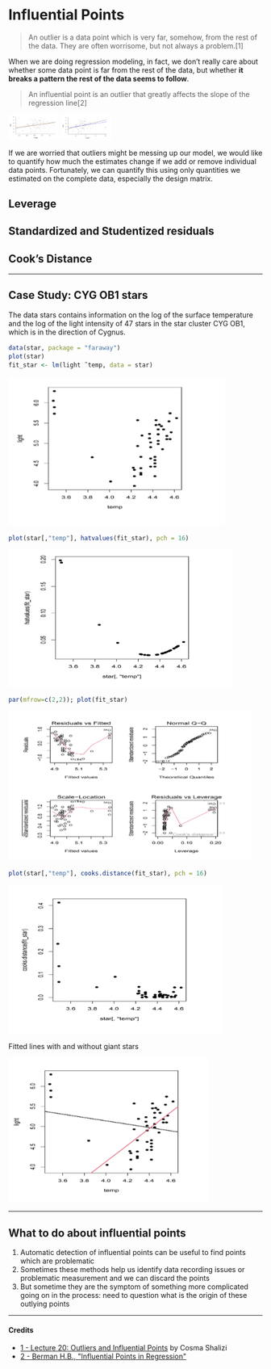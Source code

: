 # Influential Points
> An outlier is a data point which is very far, somehow, from the rest of the data. They are often worrisome, but not always a problem.[1]

When we are doing regression modeling, in fact, we don’t really care about whether some data point is far from the rest of the data, but whether **it breaks a pattern the rest of the data seems to follow**.

> An influential point is an outlier that greatly affects the slope of the regression line[2]

<p float="center">
  <img src="https://github.com/PayThePizzo/Predictive-Analysis-Notes/blob/main/resources/infpoint1ex.png" width="100" />
  <img src="https://github.com/PayThePizzo/Predictive-Analysis-Notes/blob/main/resources/infpoint2ex.png" width="100" /> 
</p>

If we are worried that outliers might be messing up our model, we would like to quantify how much the estimates change if we add or remove individual data points. Fortunately, we can quantify this using only quantities we estimated on the complete data, especially the design matrix.


## Leverage

## Standardized and Studentized residuals

## Cook’s Distance

---

## Case Study: CYG OB1 stars
The data stars contains information on the log of the surface temperature and the log of the light intensity of 47 stars in the star cluster CYG OB1, which is in the direction of Cygnus.

```r
data(star, package = "faraway")
plot(star)
fit_star <- lm(light ̃ temp, data = star)
```

![cybdataex](https://github.com/PayThePizzo/Predictive-Analysis-Notes/blob/main/resources/cybdataex.png?raw=TRUE)

```r
plot(star[,"temp"], hatvalues(fit_star), pch = 16)
```

![cybplot1](https://github.com/PayThePizzo/Predictive-Analysis-Notes/blob/main/resources/cybplot1.png?raw=TRUE)

```r
par(mfrow=c(2,2)); plot(fit_star)
```

![cybplot2](https://github.com/PayThePizzo/Predictive-Analysis-Notes/blob/main/resources/cybplot2.png?raw=TRUE)

```r
plot(star[,"temp"], cooks.distance(fit_star), pch = 16)
```

![cybplot3](https://github.com/PayThePizzo/Predictive-Analysis-Notes/blob/main/resources/cybplot3.png?raw=TRUE)

Fitted lines with and without giant stars

![cybplot4](https://github.com/PayThePizzo/Predictive-Analysis-Notes/blob/main/resources/cybplot4.png?raw=TRUE)

---

## What to do about influential points
1. Automatic detection of influential points can be useful to find points which are problematic
2. Sometimes these methods help us identify data recording issues or problematic measurement and we can discard the points 
3. But sometime they are the symptom of something more complicated going on in the process: need to question what is the origin of these outlying points

---

#### Credits
* [1 - Lecture 20: Outliers and Influential Points](https://www.stat.cmu.edu/~cshalizi/mreg/15/) by Cosma Shalizi
* [2 - Berman H.B., "Influential Points in Regression"](https://stattrek.com/regression/influential-points#:~:text=An%20influential%20point%20is%20an,with%20and%20without%20the%20outlier.)